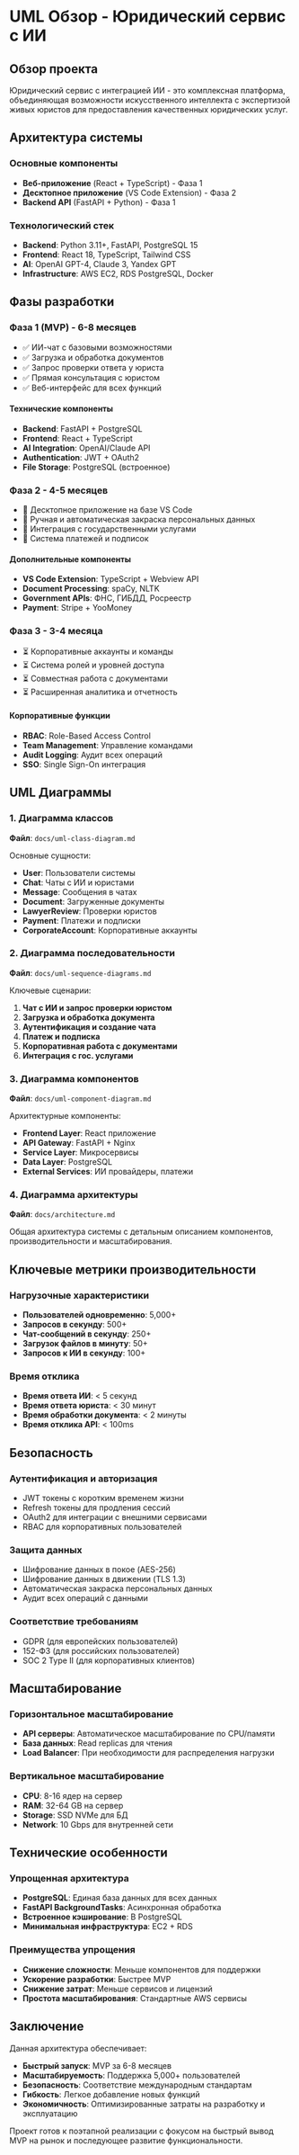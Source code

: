 # UML Обзор - Юридический сервис с ИИ

## Обзор проекта

Юридический сервис с интеграцией ИИ - это комплексная платформа, объединяющая возможности искусственного интеллекта с экспертизой живых юристов для предоставления качественных юридических услуг.

## Архитектура системы

### Основные компоненты
- **Веб-приложение** (React + TypeScript) - Фаза 1
- **Десктопное приложение** (VS Code Extension) - Фаза 2
- **Backend API** (FastAPI + Python) - Фаза 1

### Технологический стек
- **Backend**: Python 3.11+, FastAPI, PostgreSQL 15
- **Frontend**: React 18, TypeScript, Tailwind CSS
- **AI**: OpenAI GPT-4, Claude 3, Yandex GPT
- **Infrastructure**: AWS EC2, RDS PostgreSQL, Docker

## Фазы разработки

### Фаза 1 (MVP) - 6-8 месяцев
- ✅ ИИ-чат с базовыми возможностями
- ✅ Загрузка и обработка документов
- ✅ Запрос проверки ответа у юриста
- ✅ Прямая консультация с юристом
- ✅ Веб-интерфейс для всех функций

#### Технические компоненты
- **Backend**: FastAPI + PostgreSQL
- **Frontend**: React + TypeScript
- **AI Integration**: OpenAI/Claude API
- **Authentication**: JWT + OAuth2
- **File Storage**: PostgreSQL (встроенное)

### Фаза 2 - 4-5 месяцев
- 🔄 Десктопное приложение на базе VS Code
- 🔄 Ручная и автоматическая закраска персональных данных
- 🔄 Интеграция с государственными услугами
- 🔄 Система платежей и подписок

#### Дополнительные компоненты
- **VS Code Extension**: TypeScript + Webview API
- **Document Processing**: spaCy, NLTK
- **Government APIs**: ФНС, ГИБДД, Росреестр
- **Payment**: Stripe + YooMoney

### Фаза 3 - 3-4 месяца
- ⏳ Корпоративные аккаунты и команды
- ⏳ Система ролей и уровней доступа
- ⏳ Совместная работа с документами
- ⏳ Расширенная аналитика и отчетность

#### Корпоративные функции
- **RBAC**: Role-Based Access Control
- **Team Management**: Управление командами
- **Audit Logging**: Аудит всех операций
- **SSO**: Single Sign-On интеграция

## UML Диаграммы

### 1. Диаграмма классов
**Файл**: `docs/uml-class-diagram.md`

Основные сущности:
- **User**: Пользователи системы
- **Chat**: Чаты с ИИ и юристами
- **Message**: Сообщения в чатах
- **Document**: Загруженные документы
- **LawyerReview**: Проверки юристов
- **Payment**: Платежи и подписки
- **CorporateAccount**: Корпоративные аккаунты

### 2. Диаграмма последовательности
**Файл**: `docs/uml-sequence-diagrams.md`

Ключевые сценарии:
1. **Чат с ИИ и запрос проверки юристом**
2. **Загрузка и обработка документа**
3. **Аутентификация и создание чата**
4. **Платеж и подписка**
5. **Корпоративная работа с документами**
6. **Интеграция с гос. услугами**

### 3. Диаграмма компонентов
**Файл**: `docs/uml-component-diagram.md`

Архитектурные компоненты:
- **Frontend Layer**: React приложение
- **API Gateway**: FastAPI + Nginx
- **Service Layer**: Микросервисы
- **Data Layer**: PostgreSQL
- **External Services**: ИИ провайдеры, платежи

### 4. Диаграмма архитектуры
**Файл**: `docs/architecture.md`

Общая архитектура системы с детальным описанием компонентов, производительности и масштабирования.

## Ключевые метрики производительности

### Нагрузочные характеристики
- **Пользователей одновременно**: 5,000+
- **Запросов в секунду**: 500+
- **Чат-сообщений в секунду**: 250+
- **Загрузок файлов в минуту**: 50+
- **Запросов к ИИ в секунду**: 100+

### Время отклика
- **Время ответа ИИ**: < 5 секунд
- **Время ответа юриста**: < 30 минут
- **Время обработки документа**: < 2 минуты
- **Время отклика API**: < 100ms

## Безопасность

### Аутентификация и авторизация
- JWT токены с коротким временем жизни
- Refresh токены для продления сессий
- OAuth2 для интеграции с внешними сервисами
- RBAC для корпоративных пользователей

### Защита данных
- Шифрование данных в покое (AES-256)
- Шифрование данных в движении (TLS 1.3)
- Автоматическая закраска персональных данных
- Аудит всех операций с данными

### Соответствие требованиям
- GDPR (для европейских пользователей)
- 152-ФЗ (для российских пользователей)
- SOC 2 Type II (для корпоративных клиентов)

## Масштабирование

### Горизонтальное масштабирование
- **API серверы**: Автоматическое масштабирование по CPU/памяти
- **База данных**: Read replicas для чтения
- **Load Balancer**: При необходимости для распределения нагрузки

### Вертикальное масштабирование
- **CPU**: 8-16 ядер на сервер
- **RAM**: 32-64 GB на сервер
- **Storage**: SSD NVMe для БД
- **Network**: 10 Gbps для внутренней сети

## Технические особенности

### Упрощенная архитектура
- **PostgreSQL**: Единая база данных для всех данных
- **FastAPI BackgroundTasks**: Асинхронная обработка
- **Встроенное кэширование**: В PostgreSQL
- **Минимальная инфраструктура**: EC2 + RDS

### Преимущества упрощения
- **Снижение сложности**: Меньше компонентов для поддержки
- **Ускорение разработки**: Быстрее MVP
- **Снижение затрат**: Меньше сервисов и лицензий
- **Простота масштабирования**: Стандартные AWS сервисы

## Заключение

Данная архитектура обеспечивает:
- **Быстрый запуск**: MVP за 6-8 месяцев
- **Масштабируемость**: Поддержка 5,000+ пользователей
- **Безопасность**: Соответствие международным стандартам
- **Гибкость**: Легкое добавление новых функций
- **Экономичность**: Оптимизированные затраты на разработку и эксплуатацию

Проект готов к поэтапной реализации с фокусом на быстрый вывод MVP на рынок и последующее развитие функциональности.
